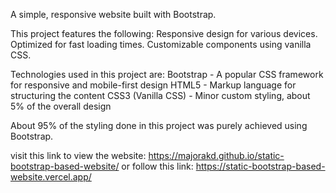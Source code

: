 A simple, responsive website built with Bootstrap.

This project features the following:
    Responsive design for various devices.
    Optimized for fast loading times.
    Customizable components using vanilla CSS.

Technologies used in this project are:
    Bootstrap - A popular CSS framework for responsive and mobile-first design
    HTML5 - Markup language for structuring the content
    CSS3 (Vanilla CSS) - Minor custom styling, about 5% of the overall design

About 95% of the styling done in this project was purely achieved using Bootstrap.

visit this link to view the website: https://majorakd.github.io/static-bootstrap-based-website/
or follow this link: https://static-bootstrap-based-website.vercel.app/
